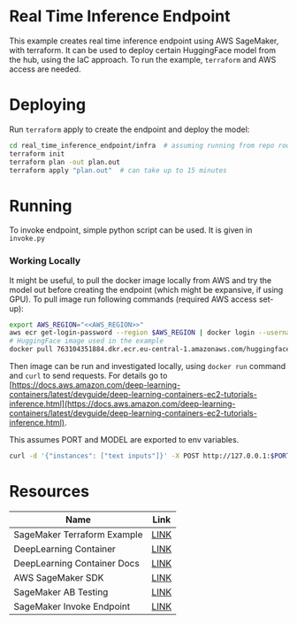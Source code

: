 # Real Time Inference Endpoint

This example creates real time inference endpoint using AWS SageMaker, with terraform. It can be used to deploy certain
HuggingFace model from the hub, using the IaC approach. To run the example, `terraform` and AWS access are needed.

# Deploying

Run `terraform` apply to create the endpoint and deploy the model:

```bash
cd real_time_inference_endpoint/infra  # assuming running from repo root
terraform init
terraform plan -out plan.out
terraform apply "plan.out"  # can take up to 15 minutes
```

# Running

To invoke endpoint, simple python script can be used. It is given in `invoke.py`

### Working Locally

It might be useful, to pull the docker image locally from AWS and try the model out before creating the endpoint
(which might be expansive, if using GPU). To pull image run following commands (required AWS access set-up):

```bash
export AWS_REGION="<<AWS_REGION>>"
aws ecr get-login-password --region $AWS_REGION | docker login --username AWS --password-stdin 763104351884.dkr.ecr.$AWS_REGION.amazonaws.com
# HuggingFace image used in the example
docker pull 763104351884.dkr.ecr.eu-central-1.amazonaws.com/huggingface-pytorch-inference:2.0.0-transformers4.28.1-cpu-py310-ubuntu20.04
```

Then image can be run and investigated locally, using `docker run` command and `curl` to send requests. For details go
to [https://docs.aws.amazon.com/deep-learning-containers/latest/devguide/deep-learning-containers-ec2-tutorials-inference.html](https://docs.aws.amazon.com/deep-learning-containers/latest/devguide/deep-learning-containers-ec2-tutorials-inference.html).

This assumes PORT and MODEL are exported to env variables.

```bash
curl -d '{"instances": ["text inputs"]}' -X POST http://127.0.0.1:$PORT/v1/models/$MODEL:predict
```

# Resources

| Name                        | Link                                                                                                                               |
|-----------------------------|------------------------------------------------------------------------------------------------------------------------------------|
| SageMaker Terraform Example | [LINK](https://github.com/jckuester/terraform-sagemaker-example/blob/master/main.tf)                                               |
| DeepLearning Container      | [LINK](https://github.com/aws/deep-learning-containers)                                                                            |
| DeepLearning Container Docs | [LINK](https://docs.aws.amazon.com/deep-learning-containers/latest/devguide/deep-learning-containers-ec2-tutorials-inference.html) |
| AWS SageMaker SDK           | [LINK](https://sagemaker.readthedocs.io/en/stable/)                                                                                |
| SageMaker AB Testing        | [LINK](https://docs.aws.amazon.com/sagemaker/latest/dg/model-ab-testing.html)                                                      |
| SageMaker Invoke Endpoint   | [LINK](https://docs.aws.amazon.com/sagemaker/latest/APIReference/API_runtime_InvokeEndpoint.html)                                  |
